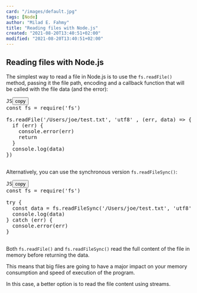 ```yaml
---
card: "/images/default.jpg"
tags: [Node]
author: "Milad E. Fahmy"
title: "Reading files with Node.js"
created: "2021-08-20T13:40:51+02:00"
modified: "2021-08-20T13:40:51+02:00"
---
```

<div id="___gatsby"><div style="outline:none" tabindex="-1" id="gatsby-focus-wrapper"><div class="layout-container"><main class="grid-container"><article class="article-reader"><h1 class="article-reader__headline">Reading files with Node.js</h1><div><p>The simplest way to read a file in Node.js is to use the <code class="language-text">fs.readFile()</code> method, passing it the file path, encoding and a callback function that will be called with the file data (and the error):</p><pre class="prism-code language-js"><div class="shell-box-top"><span>JS</span><button type="button">copy</button></div><div class="token-line"><span class="token keyword">const</span><span class="token plain"> fs </span><span class="token operator">=</span><span class="token plain"> </span><span class="token function">require</span><span class="token punctuation">(</span><span class="token string">'fs'</span><span class="token punctuation">)</span><span class="token plain"></span></div><div class="token-line"><span class="token plain">
</span></div><div class="token-line"><span class="token plain">fs</span><span class="token punctuation">.</span><span class="token method function property-access">readFile</span><span class="token punctuation">(</span><span class="token string">'/Users/joe/test.txt'</span><span class="token punctuation">,</span><span class="token plain"> </span><span class="token string">'utf8'</span><span class="token plain"> </span><span class="token punctuation">,</span><span class="token plain"> </span><span class="token punctuation">(</span><span class="token parameter">err</span><span class="token parameter punctuation">,</span><span class="token parameter"> data</span><span class="token punctuation">)</span><span class="token plain"> </span><span class="token arrow operator">=&gt;</span><span class="token plain"> </span><span class="token punctuation">{</span><span class="token plain"></span></div><div class="token-line"><span class="token plain">  </span><span class="token keyword control-flow">if</span><span class="token plain"> </span><span class="token punctuation">(</span><span class="token plain">err</span><span class="token punctuation">)</span><span class="token plain"> </span><span class="token punctuation">{</span><span class="token plain"></span></div><div class="token-line"><span class="token plain">    </span><span class="token console class-name">console</span><span class="token punctuation">.</span><span class="token method function property-access">error</span><span class="token punctuation">(</span><span class="token plain">err</span><span class="token punctuation">)</span><span class="token plain"></span></div><div class="token-line"><span class="token plain">    </span><span class="token keyword control-flow">return</span><span class="token plain"></span></div><div class="token-line"><span class="token plain">  </span><span class="token punctuation">}</span><span class="token plain"></span></div><div class="token-line"><span class="token plain">  </span><span class="token console class-name">console</span><span class="token punctuation">.</span><span class="token method function property-access">log</span><span class="token punctuation">(</span><span class="token plain">data</span><span class="token punctuation">)</span><span class="token plain"></span></div><div class="token-line"><span class="token plain"></span><span class="token punctuation">}</span><span class="token punctuation">)</span><span class="token plain"></span></div><div class="token-line"><span class="token plain">
</span></div></pre><p>Alternatively, you can use the synchronous version <code class="language-text">fs.readFileSync()</code>:</p><pre class="prism-code language-js"><div class="shell-box-top"><span>JS</span><button type="button">copy</button></div><div class="token-line"><span class="token keyword">const</span><span class="token plain"> fs </span><span class="token operator">=</span><span class="token plain"> </span><span class="token function">require</span><span class="token punctuation">(</span><span class="token string">'fs'</span><span class="token punctuation">)</span><span class="token plain"></span></div><div class="token-line"><span class="token plain">
</span></div><div class="token-line"><span class="token plain"></span><span class="token keyword control-flow">try</span><span class="token plain"> </span><span class="token punctuation">{</span><span class="token plain"></span></div><div class="token-line"><span class="token plain">  </span><span class="token keyword">const</span><span class="token plain"> data </span><span class="token operator">=</span><span class="token plain"> fs</span><span class="token punctuation">.</span><span class="token method function property-access">readFileSync</span><span class="token punctuation">(</span><span class="token string">'/Users/joe/test.txt'</span><span class="token punctuation">,</span><span class="token plain"> </span><span class="token string">'utf8'</span><span class="token punctuation">)</span><span class="token plain"></span></div><div class="token-line"><span class="token plain">  </span><span class="token console class-name">console</span><span class="token punctuation">.</span><span class="token method function property-access">log</span><span class="token punctuation">(</span><span class="token plain">data</span><span class="token punctuation">)</span><span class="token plain"></span></div><div class="token-line"><span class="token plain"></span><span class="token punctuation">}</span><span class="token plain"> </span><span class="token keyword control-flow">catch</span><span class="token plain"> </span><span class="token punctuation">(</span><span class="token plain">err</span><span class="token punctuation">)</span><span class="token plain"> </span><span class="token punctuation">{</span><span class="token plain"></span></div><div class="token-line"><span class="token plain">  </span><span class="token console class-name">console</span><span class="token punctuation">.</span><span class="token method function property-access">error</span><span class="token punctuation">(</span><span class="token plain">err</span><span class="token punctuation">)</span><span class="token plain"></span></div><div class="token-line"><span class="token plain"></span><span class="token punctuation">}</span><span class="token plain"></span></div><div class="token-line"><span class="token plain">
</span></div></pre><p>Both <code class="language-text">fs.readFile()</code> and <code class="language-text">fs.readFileSync()</code> read the full content of the file in memory before returning the data.</p><p>This means that big files are going to have a major impact on your memory consumption and speed of execution of the program.</p><p>In this case, a better option is to read the file content using streams.</p></div></article></main></div></div><div id="gatsby-announcer" style="position:absolute;top:0;width:1px;height:1px;padding:0;overflow:hidden;clip:rect(0, 0, 0, 0);white-space:nowrap;border:0" aria-live="assertive" aria-atomic="true"></div></div>
